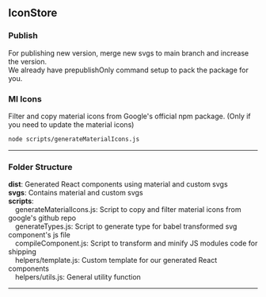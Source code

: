 ## IconStore

### Publish

For publishing new version, merge new svgs to main branch and increase the version.<br>
We already have prepublishOnly command setup to pack the package for you. <br>

### MI Icons

Filter and copy material icons from Google's official npm package.
(Only if you need to update the material icons)

```bash
node scripts/generateMaterialIcons.js
```

---


### Folder Structure

**dist**: Generated React components using material and custom svgs <br>
**svgs**: Contains material and custom svgs <br>
**scripts**: <br>
&emsp;generateMaterialIcons.js: Script to copy and filter material icons from google's github repo <br>
&emsp;generateTypes.js: Script to generate type for babel transformed svg component's js file <br/>
&emsp;compileComponent.js: Script to transform and minify JS modules code for shipping <br/>
&emsp;helpers/template.js: Custom template for our generated React components<br/>
&emsp;helpers/utils.js: General utility function<br/>


---